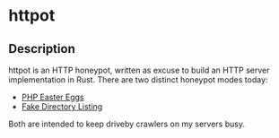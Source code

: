 # httpot
## Description
httpot is an HTTP honeypot, written as excuse to build an HTTP server
implementation in Rust. There are two distinct honeypot modes today:
  * [PHP Easter Eggs](/src/lib/honeypot/php.rs)
  * [Fake Directory Listing](/src/lib/fs/fake.rs)

Both are intended to keep driveby crawlers on my servers busy.
